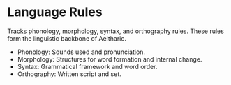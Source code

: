# Language Rules

Tracks phonology, morphology, syntax, and orthography rules. These rules form the linguistic backbone of Aeltharic.

- Phonology: Sounds used and pronunciation.
- Morphology: Structures for word formation and internal change.
- Syntax: Grammatical framework and word order.
- Orthography: Written script and set.
